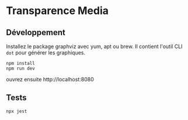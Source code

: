 # Transparence Media

## Développement

Installez le package graphviz avec yum, apt ou brew. Il contient l'outil CLI `dot` pour générer les graphiques.

```
npm install
npm run dev
```

ouvrez ensuite http://localhost:8080

## Tests

`npx jest`
